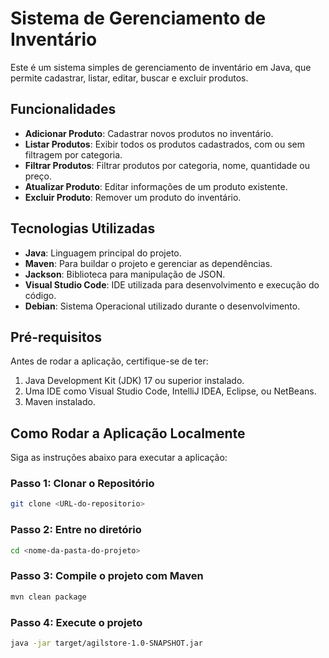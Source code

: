 # Sistema de Gerenciamento de Inventário

Este é um sistema simples de gerenciamento de inventário em Java, que permite cadastrar, listar, editar, buscar e excluir produtos.

## Funcionalidades
- **Adicionar Produto**: Cadastrar novos produtos no inventário.
- **Listar Produtos**: Exibir todos os produtos cadastrados, com ou sem filtragem por categoria.
- **Filtrar Produtos**: Filtrar produtos por categoria, nome, quantidade ou preço.
- **Atualizar Produto**: Editar informações de um produto existente.
- **Excluir Produto**: Remover um produto do inventário.

## Tecnologias Utilizadas
- **Java**: Linguagem principal do projeto.
- **Maven**: Para buildar o projeto e gerenciar as dependências.
- **Jackson**: Biblioteca para manipulação de JSON.
- **Visual Studio Code**: IDE utilizada para desenvolvimento e execução do código.
- **Debian**: Sistema Operacional utilizado durante o desenvolvimento.

## Pré-requisitos
Antes de rodar a aplicação, certifique-se de ter:
1. Java Development Kit (JDK) 17 ou superior instalado.
2. Uma IDE como Visual Studio Code, IntelliJ IDEA, Eclipse, ou NetBeans.
3. Maven instalado.

## Como Rodar a Aplicação Localmente
Siga as instruções abaixo para executar a aplicação:

### Passo 1: Clonar o Repositório
```bash
git clone <URL-do-repositorio>
```
### Passo 2: Entre no diretório
```bash
cd <nome-da-pasta-do-projeto>
```
### Passo 3: Compile o projeto com Maven
```bash
mvn clean package
```
### Passo 4: Execute o projeto
```bash
java -jar target/agilstore-1.0-SNAPSHOT.jar
```
